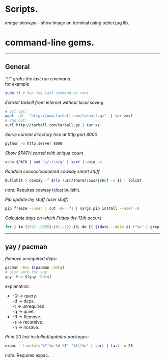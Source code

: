 # Scripts.  
*image-show.py* - show image on terminal using ueberzug lib.


# command-line gems.  
---

## General

*"!!" grabs the last run command.*  
for example  
```sh
sudo !! # Run the last command as root
```

*Extract tarball from internet without local saving*  
```sh
# 1st opt:
wget -qO - "http://www.tarball.com/tarball.gz"  | tar zxvf -
# 2nd opt:
curl http://tarball.com/tarball.gz | tar xz
```

*Serve current directory tree at http port 8000*  
```sh
python -m http.server 8000
```

*Show $PATH sorted with unique count*  
```sh
echo $PATH | sed 's/:/\n/g' | sort | uniq -c
```
*Random cooooolooooored cowsay smart stuff*  

```sh
bullshit | cowsay -f $(ls /usr/share/cows/|shuf -n 1) | lolcat
```
*note:* Requires cowsay lolcat bullshit.  

*Pip update my stuff (user stuff)*
```sh
pip freeze --user | cut -d= -f1 | xargs pip install --user -U
```

*Calculate days on which Friday the 13th occurs*  
```sh
for i in {2021..2025}-{01..12}-13; do [[ $(date --date $i +"%u" | grep 5) != 5 ]] || echo "$i Friday the 13th"; done
```
---
## yay / pacman
*Remove unrequired deps:*  
```sh
pacman -Rsn $(pacman -Qdtq)
# also work for yay
yay -Rsn $(yay -Qdtq)
```
explanation:   
* -Q -> query.  
-d -> deps.  
-t -> unrequired.  
-q -> quiet.  
* -R -> Remove.  
-s -> recursive.  
-n -> nosave.  


*Print 20 last installed/updated packages:*  
```sh
expac --timefmt='%Y-%m-%d %T' '%l\t%n' | sort | tail -n 20
```
*note:* Requires expac.  

